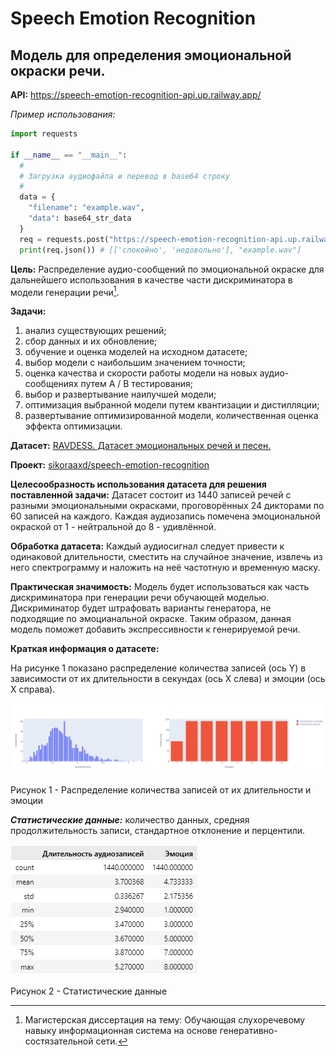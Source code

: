 # Speech Emotion Recognition
## Модель для определения эмоциональной окраски речи.


**API:** https://speech-emotion-recognition-api.up.railway.app/

*Пример использования:*
```python
import requests

if __name__ == "__main__":
  #
  # Загрузка аудиофайла и перевод в base64 строку
  #
  data = {
    "filename": "example.wav",
    "data": base64_str_data
  }
  req = requests.post("https://speech-emotion-recognition-api.up.railway.app/", json=data)
  print(req.json()) # [['спокойно', 'недовольно'], "example.wav"]
```
**Цель:** Распределение аудио-сообщений по эмоциональной окраске для дальнейшего использования в качестве части дискриминатора в модели генерации речи[^1].

**Задачи:**
1.	анализ существующих решений;
2.	сбор данных и их обновление;
3.	обучение и оценка моделей на исходном датасете;
4.	выбор модели с наибольшим значением точности;
5.	оценка качества и скорости работы модели на новых аудио-сообщениях путем A / B тестирования;
6.	выбор и развертывание наилучшей модели;
7.	оптимизация выбранной модели путем квантизации и дистилляции;
8.	развертывание оптимизированной модели, количественная оценка эффекта оптимизации.

**Датасет:** [RAVDESS. Датасет эмоциональных речей и песен.](https://zenodo.org/record/1188976#.ZFdujSPP1hH)

**Проект:** [sikoraaxd/speech-emotion-recognition](https://github.com/sikoraaxd/speech-emotion-recognition)

**Целесообразность использования датасета для решения поставленной задачи:** Датасет состоит из 1440 записей речей с разными эмоциональными окрасками, проговорённых 24 дикторами по 60 записей на каждого. Каждая аудиозапись помечена эмоциональной окраской от 1 - нейтральной до 8 - удивлённой.

**Обработка датасета:** Каждый аудиосигнал следует привести к одинаковой длительности, сместить на случайное значение, извлечь из него спектрограмму и наложить на неё частотную и временную маску.

**Практическая значимость:** Модель будет использоваться как часть дискриминатора при генерации речи обучающей моделью. Дискриминатор будет штрафовать варианты генератора, не подходящие по эмоцианальной окраске. Таким образом, данная модель поможет добавить экспрессивности к генерируемой речи.

**Краткая информация о датасете:** 

На рисунке 1 показано распределение количества записей (ось Y) в зависимости от их длительности в секундах (ось X слева) и эмоции (ось X cправа).

![Распределение количества записей от их длительности](./assets/charts/duration-count-hist.png)

Рисунок 1 - Распределение количества записей от их длительности и эмоции

***Статистические данные:*** количество данных, средняя продолжительность записи, стандартное отклонение и перцентили.

![Статистические данные](./assets/charts/dataset-stats.png)

Рисунок 2 - Статистические данные

[^1]: Магистерская диссертация на тему: Обучающая слухоречевому навыку информационная система на основе генеративно-состязательной сети.
